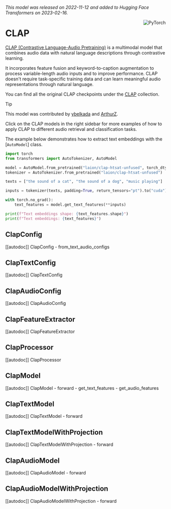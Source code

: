 <!--Copyright 2023 The HuggingFace Team. All rights reserved.

Licensed under the Apache License, Version 2.0 (the "License"); you may not use this file except in compliance with
the License. You may obtain a copy of the License at

http://www.apache.org/licenses/LICENSE-2.0

Unless required by applicable law or agreed to in writing, software distributed under the License is distributed on
an "AS IS" BASIS, WITHOUT WARRANTIES OR CONDITIONS OF ANY KIND, either express or implied. See the License for the
specific language governing permissions and limitations under the License.

⚠️ Note that this file is in Markdown but contain specific syntax for our doc-builder (similar to MDX) that may not be
rendered properly in your Markdown viewer.

-->
*This model was released on 2022-11-12 and added to Hugging Face Transformers on 2023-02-16.*

<div style="float: right;">
  <div class="flex flex-wrap space-x-1">
    <img alt="PyTorch" src="https://img.shields.io/badge/PyTorch-DE3412?style=flat&logo=pytorch&logoColor=white">
  </div>
</div>

# CLAP

[CLAP (Contrastive Language-Audio Pretraining)](https://huggingface.co/papers/2211.06687) is a multimodal model that combines audio data with natural language descriptions through contrastive learning.

It incorporates feature fusion and keyword-to-caption augmentation to process variable-length audio inputs and to improve performance. CLAP doesn't require task-specific training data and can learn meaningful audio representations through natural language.

You can find all the original CLAP checkpoints under the [CLAP](https://huggingface.co/collections/laion/clap-contrastive-language-audio-pretraining-65415c0b18373b607262a490) collection.

> [!TIP]
> This model was contributed by [ybelkada](https://huggingface.co/ybelkada) and [ArthurZ](https://huggingface.co/ArthurZ).
>
> Click on the CLAP models in the right sidebar for more examples of how to apply CLAP to different audio retrieval and classification tasks.

The example below demonstrates how to extract text embeddings with the [`AutoModel`] class.

<hfoptions id="usage">
<hfoption id="AutoModel">

```python
import torch
from transformers import AutoTokenizer, AutoModel

model = AutoModel.from_pretrained("laion/clap-htsat-unfused", torch_dtype=torch.float16, device_map="auto")
tokenizer = AutoTokenizer.from_pretrained("laion/clap-htsat-unfused")

texts = ["the sound of a cat", "the sound of a dog", "music playing"]

inputs = tokenizer(texts, padding=True, return_tensors="pt").to("cuda")

with torch.no_grad():
    text_features = model.get_text_features(**inputs)

print(f"Text embeddings shape: {text_features.shape}")
print(f"Text embeddings: {text_features}")
```

</hfoption>
</hfoptions>

## ClapConfig

[[autodoc]] ClapConfig
    - from_text_audio_configs

## ClapTextConfig

[[autodoc]] ClapTextConfig

## ClapAudioConfig

[[autodoc]] ClapAudioConfig

## ClapFeatureExtractor

[[autodoc]] ClapFeatureExtractor

## ClapProcessor

[[autodoc]] ClapProcessor

## ClapModel

[[autodoc]] ClapModel
    - forward
    - get_text_features
    - get_audio_features

## ClapTextModel

[[autodoc]] ClapTextModel
    - forward

## ClapTextModelWithProjection

[[autodoc]] ClapTextModelWithProjection
    - forward

## ClapAudioModel

[[autodoc]] ClapAudioModel
    - forward

## ClapAudioModelWithProjection

[[autodoc]] ClapAudioModelWithProjection
    - forward
